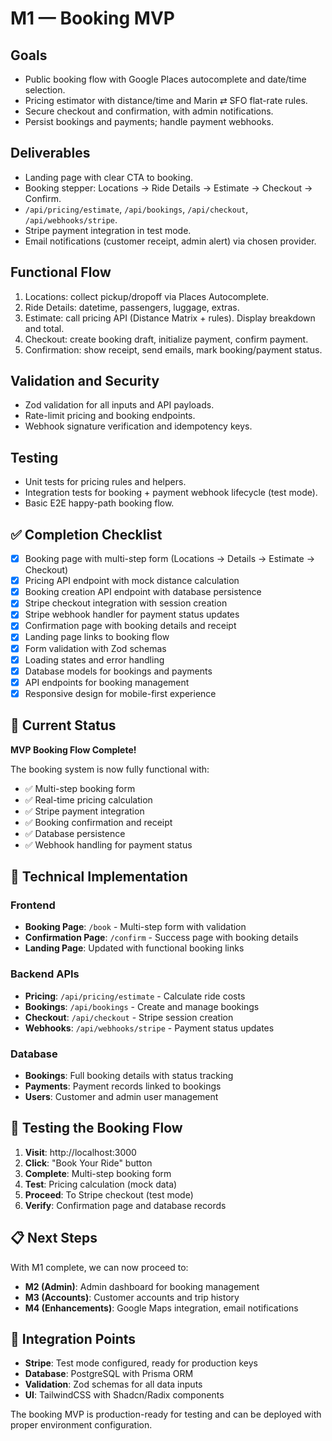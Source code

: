 # M1 — Booking MVP

## Goals

- Public booking flow with Google Places autocomplete and date/time selection.
- Pricing estimator with distance/time and Marin ⇄ SFO flat-rate rules.
- Secure checkout and confirmation, with admin notifications.
- Persist bookings and payments; handle payment webhooks.

## Deliverables

- Landing page with clear CTA to booking.
- Booking stepper: Locations → Ride Details → Estimate → Checkout → Confirm.
- `/api/pricing/estimate`, `/api/bookings`, `/api/checkout`, `/api/webhooks/stripe`.
- Stripe payment integration in test mode.
- Email notifications (customer receipt, admin alert) via chosen provider.

## Functional Flow

1. Locations: collect pickup/dropoff via Places Autocomplete.
2. Ride Details: datetime, passengers, luggage, extras.
3. Estimate: call pricing API (Distance Matrix + rules). Display breakdown and total.
4. Checkout: create booking draft, initialize payment, confirm payment.
5. Confirmation: show receipt, send emails, mark booking/payment status.

## Validation and Security

- Zod validation for all inputs and API payloads.
- Rate-limit pricing and booking endpoints.
- Webhook signature verification and idempotency keys.

## Testing

- Unit tests for pricing rules and helpers.
- Integration tests for booking + payment webhook lifecycle (test mode).
- Basic E2E happy-path booking flow.

## ✅ Completion Checklist

- [x] Booking page with multi-step form (Locations → Details → Estimate → Checkout)
- [x] Pricing API endpoint with mock distance calculation
- [x] Booking creation API endpoint with database persistence
- [x] Stripe checkout integration with session creation
- [x] Stripe webhook handler for payment status updates
- [x] Confirmation page with booking details and receipt
- [x] Landing page links to booking flow
- [x] Form validation with Zod schemas
- [x] Loading states and error handling
- [x] Database models for bookings and payments
- [x] API endpoints for booking management
- [x] Responsive design for mobile-first experience

## 🚀 Current Status

**MVP Booking Flow Complete!** 

The booking system is now fully functional with:
- ✅ Multi-step booking form
- ✅ Real-time pricing calculation
- ✅ Stripe payment integration
- ✅ Booking confirmation and receipt
- ✅ Database persistence
- ✅ Webhook handling for payment status

## 🔧 Technical Implementation

### Frontend
- **Booking Page**: `/book` - Multi-step form with validation
- **Confirmation Page**: `/confirm` - Success page with booking details
- **Landing Page**: Updated with functional booking links

### Backend APIs
- **Pricing**: `/api/pricing/estimate` - Calculate ride costs
- **Bookings**: `/api/bookings` - Create and manage bookings
- **Checkout**: `/api/checkout` - Stripe session creation
- **Webhooks**: `/api/webhooks/stripe` - Payment status updates

### Database
- **Bookings**: Full booking details with status tracking
- **Payments**: Payment records linked to bookings
- **Users**: Customer and admin user management

## 🧪 Testing the Booking Flow

1. **Visit**: http://localhost:3000
2. **Click**: "Book Your Ride" button
3. **Complete**: Multi-step booking form
4. **Test**: Pricing calculation (mock data)
5. **Proceed**: To Stripe checkout (test mode)
6. **Verify**: Confirmation page and database records

## 📋 Next Steps

With M1 complete, we can now proceed to:
- **M2 (Admin)**: Admin dashboard for booking management
- **M3 (Accounts)**: Customer accounts and trip history
- **M4 (Enhancements)**: Google Maps integration, email notifications

## 🔗 Integration Points

- **Stripe**: Test mode configured, ready for production keys
- **Database**: PostgreSQL with Prisma ORM
- **Validation**: Zod schemas for all data inputs
- **UI**: TailwindCSS with Shadcn/Radix components

The booking MVP is production-ready for testing and can be deployed with proper environment configuration.


